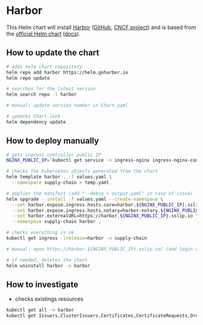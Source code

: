 # Harbor

This Helm chart will install [Harbor](https://goharbor.io/) ([GitHub](https://github.com/goharbor/harbor), [CNCF project](https://www.cncf.io/projects/harbor/))
and is based from the [official Helm chart](https://github.com/goharbor/harbor-helm) ([docs]((https://goharbor.io/docs/2.6.0/install-config/harbor-ha-helm/))).

## How to update the chart

```bash
# adds helm chart repository
helm repo add harbor https://helm.goharbor.io
helm repo update

# searches for the latest version
helm search repo -l harbor

# manual: update version number in Chart.yaml

# updates Chart.lock
helm dependency update
```

## How to deploy manually

```bash
# gets ingress controller public IP
NGINX_PUBLIC_IP=`kubectl get service -n ingress-nginx ingress-nginx-controller --output jsonpath='{.status.loadBalancer.ingress[0].ip}'`

# checks the Kubernetes objects generated from the chart
helm template harbor . -f values.yaml \
  --namespace supply-chain > temp.yaml

# applies the manifest (add "--debug > output.yaml" in case of issue)
helm upgrade --install -f values.yaml --create-namespace \
  --set harbor.expose.ingress.hosts.core=harbor.${NGINX_PUBLIC_IP}.sslip.io \
  --set harbor.expose.ingress.hosts.notary=harbor-notary.${NGINX_PUBLIC_IP}.sslip.io \
  --set harbor.externalURL=https://harbor.${NGINX_PUBLIC_IP}.sslip.io \
  --namespace supply-chain harbor .

# checks everything is ok
kubectl get ingress -lrelease=harbor -n supply-chain

# manual: open https://harbor.${NGINX_PUBLIC_IP}.sslip.io/ (and login with admin/Harbor12345)

# if needed, deletes the chart
helm uninstall harbor -n harbor
```

## How to investigate

* checks existings resources

```bash
kubectl get all -n harbor
kubectl get Issuers,ClusterIssuers,Certificates,CertificateRequests,Orders,Challenges -n harbor
```
